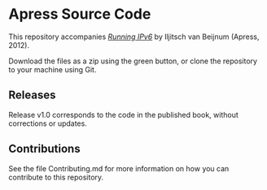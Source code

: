 # Apress Source Code

This repository accompanies [*Running IPv6*](http://www.apress.com/9781430243205) by Iljitsch van Beijnum (Apress, 2012).

[comment]: #cover

Download the files as a zip using the green button, or clone the repository to your machine using Git.

## Releases

Release v1.0 corresponds to the code in the published book, without corrections or updates.

## Contributions

See the file Contributing.md for more information on how you can contribute to this repository.
